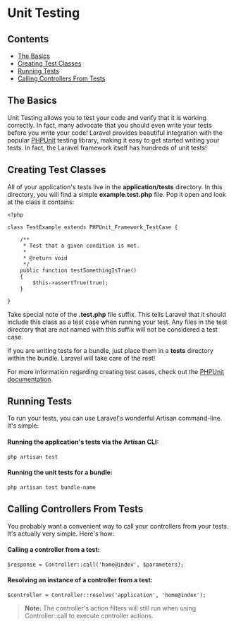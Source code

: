 # Unit Testing

## Contents

- [The Basics](#the-basics)
- [Creating Test Classes](#creating-test-classes)
- [Running Tests](#running-tests)
- [Calling Controllers From Tests](#calling-controllers-from-tests)

<a name="the-basics"></a>
## The Basics

Unit Testing allows you to test your code and verify that it is working correctly. In fact, many advocate that you should even write your tests before you write your code! Laravel provides beautiful integration with the popular [PHPUnit](http://www.phpunit.de/manual/current/en/) testing library, making it easy to get started writing your tests. In fact, the Laravel framework itself has hundreds of unit tests!

<a name="creating-test-classes"></a>
## Creating Test Classes

All of your application's tests live in the **application/tests** directory. In this directory, you will find a simple **example.test.php** file. Pop it open and look at the class it contains:

	<?php

	class TestExample extends PHPUnit_Framework_TestCase {

		/**
		 * Test that a given condition is met.
		 *
		 * @return void
		 */
		public function testSomethingIsTrue()
		{
			$this->assertTrue(true);
		}

	}

Take special note of the **.test.php** file suffix. This tells Laravel that it should include this class as a test case when running your test. Any files in the test directory that are not named with this suffix will not be considered a test case.

If you are writing tests for a bundle, just place them in a **tests** directory within the bundle. Laravel will take care of the rest!

For more information regarding creating test cases, check out the [PHPUnit documentation](http://www.phpunit.de/manual/current/en/).

<a name="running-tests"></a>
## Running Tests

To run your tests, you can use Laravel's wonderful Artisan command-line. It's simple:

#### Running the application's tests via the Artisan CLI:

	php artisan test

#### Running the unit tests for a bundle:

	php artisan test bundle-name

<a name="#calling-controllers-from-tests"></a>
## Calling Controllers From Tests

You probably want a convenient way to call your controllers from your tests. It's actually very simple. Here's how:

#### Calling a controller from a test:

	$response = Controller::call('home@index', $parameters);

#### Resolving an instance of a controller from a test:

	$controller = Controller::resolve('application', 'home@index');

> **Note:** The controller's action filters will still run when using Controller::call to execute controller actions.